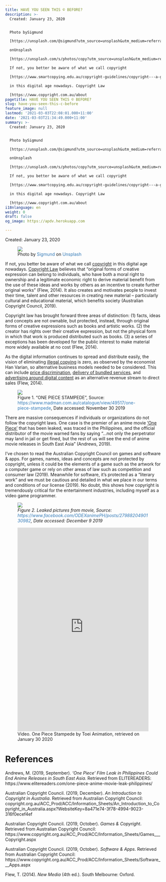 ```yaml
---
title: HAVE YOU SEEN THIS © BEFORE?
description: >-
  Created: January 23, 2020


  Photo bySigmund

  [https://unsplash.com/@sigmund?utm_source=unsplash&utm_medium=referral&utm_content=creditCopyText]

  onUnsplash

  [https://unsplash.com/s/photos/copy?utm_source=unsplash&utm_medium=referral&utm_content=creditCopyText]

  If not, you better be aware of what we call copyright

  [https://www.smartcopying.edu.au/copyright-guidelines/copyright---a-general-overview/1-1-what-is-copyright-] 

  in this digital age nowadays. Copyright Law

  [https://www.copyright.com.au/about
pagetitle: HAVE YOU SEEN THIS © BEFORE?
slug: have-you-seen-this-c-before
feature_image: null
lastmod: '2021-03-03T22:08:01.000+11:00'
date: '2021-03-03T21:34:49.000+11:00'
summary: >-
  Created: January 23, 2020


  Photo bySigmund

  [https://unsplash.com/@sigmund?utm_source=unsplash&utm_medium=referral&utm_content=creditCopyText]

  onUnsplash

  [https://unsplash.com/s/photos/copy?utm_source=unsplash&utm_medium=referral&utm_content=creditCopyText]

  If not, you better be aware of what we call copyright

  [https://www.smartcopying.edu.au/copyright-guidelines/copyright---a-general-overview/1-1-what-is-copyright-] 

  in this digital age nowadays. Copyright Law

  [https://www.copyright.com.au/about
i18nlanguage: en
weight: 0
draft: false
og_image: https://apdv.herokuapp.com

---
```

<p>Created: January 23, 2020</p><figure class="kg-card kg-image-card kg-card-hascaption"><img src="https://soci.newcastle.edu.au/amandaviray/wp-content/uploads/sites/941/2020/01/sigmund-HsTnjCVQ798-unsplash-1024x683.jpg" class="kg-image"><figcaption>Photo by&nbsp;<a href="https://unsplash.com/@sigmund?utm_source=unsplash&amp;utm_medium=referral&amp;utm_content=creditCopyText" style="box-sizing: border-box; background-color: transparent; color: rgb(51, 122, 183); text-decoration: none !important;">Sigmund</a>&nbsp;on&nbsp;<a href="https://unsplash.com/s/photos/copy?utm_source=unsplash&amp;utm_medium=referral&amp;utm_content=creditCopyText" style="box-sizing: border-box; background-color: transparent; color: rgb(51, 122, 183); text-decoration: none !important;">Unsplash</a></figcaption></figure><p>If not, you better be aware of what we call <a href="https://www.smartcopying.edu.au/copyright-guidelines/copyright---a-general-overview/1-1-what-is-copyright-">copyright</a> in this digital age nowadays. <a href="https://www.copyright.com.au/about-copyright/">Copyright Law</a> believes that “original forms of creative expression can belong to individuals, who have both a moral right to ownership and a legitimate economic right to derive material benefit from the use of these ideas and works by others as an incentive to create further original works” (Flew, 2014). It also creates and motivates people to invest their time, talent and other resources in creating new material – particularly cultural and educational material, which benefits society (Australian Copyright Council, 2019).</p><p>Copyright law has brought forward three areas of distinction: (1) facts, ideas and concepts are not ownable, but protected, instead, through original forms of creative expressions such as books and artistic works. (2) the creator has rights over their creative expression, but not the physical form in which that work is produced distributed such as books. (3) a series of exceptions has been developed for the public interest to make material more widely available at no cost (Flew, 2014).</p><p>As the digital information continues to spread and distribute easily, the vision of eliminating <a href="https://economictimes.indiatimes.com/definition/piracy">illegal copying</a> is zero, as observed by the economist Han Varian, so alternative business models needed to be considered. This can include <a href="https://www.investopedia.com/terms/p/price_discrimination.asp">price discrimination</a>, <a href="https://www.zoho.com/inventory/guides/what-is-product-bundling.html">delivery of bundled services</a>, and <a href="https://www.lyfemarketing.com/blog/what-is-digital-advertising/">advertising around digital content</a> as an alternative revenue stream to direct sales (Flew, 2014).</p><figure class="kg-card kg-image-card kg-card-hascaption"><img src="https://soci.newcastle.edu.au/amandaviray/wp-content/uploads/sites/941/2020/01/Picture4.jpg" class="kg-image"><figcaption>Figure 1. “ONE PIECE STAMPEDE”, Source: <a href="https://www.madman.com.au/catalogue/view/49517/one-piece-stampede" style="box-sizing: border-box; background-color: transparent; color: rgb(51, 122, 183); text-decoration: none !important;">https://www.madman.com.au/catalogue/view/49517/one-piece-stampede</a>, Date accessed: November 30 2019</figcaption></figure><p>There are massive consequences if individuals or organizations do not follow the copyright laws. One case is the premier of an anime movie <a href="http://corp.toei-anim.co.jp/en/film/pickup.php?id=2">‘One Piece’</a> that has been leaked, was traced in the Philippines, and the official distributor of the movie warned fans by saying “…not only the perpetrator may land in jail or get fined, but the rest of us will see the end of anime movie releases in South East Asia” (Andrews, 2019).</p><p>I’ve chosen to read the Australian Copyright Council on games and software &amp; apps. For games, names, ideas and concepts are not protected by copyright, unless it could be the elements of a game such as the artwork for a computer game or rely on other areas of law such as competition and consumer law (2019). Meanwhile for software, it’s protected as a “literary work” and we must be cautious and detailed in what we place in our terms and conditions of our license (2019). No doubt, this shows how copyright is tremendously critical for the entertainment industries, including myself as a video game programmer.</p><figure class="kg-card kg-image-card kg-card-hascaption"><img src="https://soci.newcastle.edu.au/amandaviray/wp-content/uploads/sites/941/2020/01/71278502_2798814746798223_3679530368320405504_n.jpg" class="kg-image"><figcaption><em style="box-sizing: border-box; font-style: italic;">Figure 2. Leaked pictures from movie, Source: </em><a href="https://www.facebook.com/ODEXanimePH/posts/2798820490130982" style="box-sizing: border-box; background-color: transparent; color: rgb(51, 122, 183); text-decoration: none !important;"><em style="box-sizing: border-box; font-style: italic;">https://www.facebook.com/ODEXanimePH/posts/2798820490130982</em></a><em style="box-sizing: border-box; font-style: italic;">, Date accessed: December 9 2019</em></figcaption></figure><figure class="kg-card kg-embed-card kg-card-hascaption"><iframe title="&quot;ONE PIECE STAMPEDE&quot; | Official Trailer" width="1170" height="658" src="https://www.youtube.com/embed/S8_YwFLCh4U?feature=oembed" frameborder="0" allow="accelerometer; autoplay; encrypted-media; gyroscope; picture-in-picture" allowfullscreen="" style="box-sizing: border-box; max-width: 100%;"></iframe><figcaption>Video. One Piece Stampede by Toei Animation, retrieved on January 30 2020</figcaption></figure><h1 id="references">References</h1><p>Andrews, M. (2019, September). <em><em>‘One Piece’ Film Leak in Philippines Could End Anime Releases in South East Asia</em></em>. Retrieved from ELITEREADERS: https://www.elitereaders.com/one-piece-anime-movie-leak-philippines/</p><p>Australian Copyright Council. (2019, December). <em><em>An Introduction to Copyright in Australia</em></em>. Retrieved from Australian Copyright Council: copyright.org.au/ACC_Prod/ACC/Information_Sheets/An_Introduction_to_Copyright_in_Australia.aspx?WebsiteKey=8a471e74-3f78-4994-9023-316f0ecef4ef</p><p>Australian Copyright Council. (2019, October). <em><em>Games &amp; Copyright</em></em>. Retrieved from Australian Copyright Council: https://www.copyright.org.au/ACC_Prod/ACC/Information_Sheets/Games___Copyright.aspx</p><p>Australian Copyright Council. (2019, October). <em><em>Software &amp; Apps</em></em>. Retrieved from Australian Copyright Council: https://www.copyright.org.au/ACC_Prod/ACC/Information_Sheets/Software___Apps.aspx</p><p>Flew, T. (2014). <em><em>New Media</em></em> (4th ed.). South Melbourne: Oxford.<br></p>
